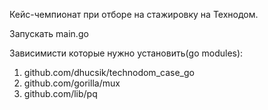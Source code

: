 Кейс-чемпионат при отборе на стажировку на Технодом.

Запускать main.go 

Зависимисти которые нужно установить(go modules):
1. github.com/dhucsik/technodom_case_go
2. github.com/gorilla/mux
3. github.com/lib/pq 
